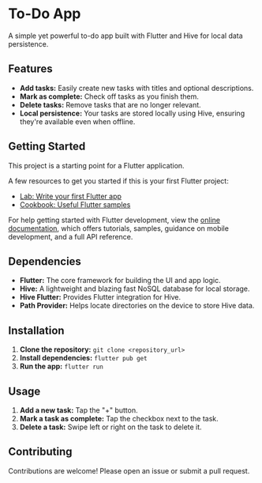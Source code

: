 # To-Do App

A simple yet powerful to-do app built with Flutter and Hive for local data persistence.

## Features

* **Add tasks:** Easily create new tasks with titles and optional descriptions.
* **Mark as complete:** Check off tasks as you finish them.
* **Delete tasks:** Remove tasks that are no longer relevant.
* **Local persistence:** Your tasks are stored locally using Hive, ensuring they're available even when offline.

## Getting Started

This project is a starting point for a Flutter application.

A few resources to get you started if this is your first Flutter project:

- [Lab: Write your first Flutter app](https://docs.flutter.dev/get-started/codelab)
- [Cookbook: Useful Flutter samples](https://docs.flutter.dev/cookbook)

For help getting started with Flutter development, view the
[online documentation](https://docs.flutter.dev/), which offers tutorials,
samples, guidance on mobile development, and a full API reference.

## Dependencies

* **Flutter:** The core framework for building the UI and app logic.
* **Hive:** A lightweight and blazing fast NoSQL database for local storage.
* **Hive Flutter:**  Provides Flutter integration for Hive.
* **Path Provider:** Helps locate directories on the device to store Hive data.

## Installation

1. **Clone the repository:** `git clone <repository_url>`
2. **Install dependencies:** `flutter pub get`
3. **Run the app:** `flutter run`

## Usage

1. **Add a new task:** Tap the "+" button.
2. **Mark a task as complete:** Tap the checkbox next to the task.
3. **Delete a task:** Swipe left or right on the task to delete it.

## Contributing

Contributions are welcome! Please open an issue or submit a pull request.

 

